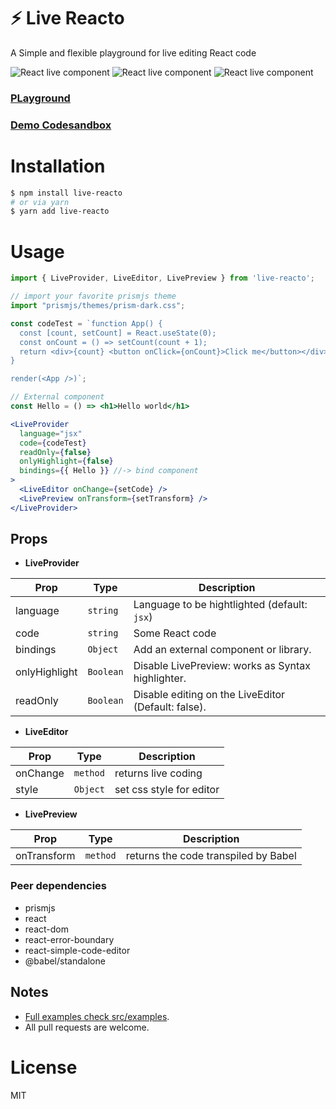# ⚡️ Live Reacto  
A Simple and flexible playground for live editing React code

![React live component](https://badgen.net/bundlephobia/dependency-count/live-reacto) ![React live component](https://badgen.net/npm/v/live-reacto) ![React live component](https://badgen.net/npm/dt/live-reacto) 

### [PLayground](https://live-react-component.netlify.app)
### [Demo Codesandbox](https://codesandbox.io/s/live-react-qhthu)

# Installation
```bash
$ npm install live-reacto
# or via yarn 
$ yarn add live-reacto
```

# Usage
```jsx
import { LiveProvider, LiveEditor, LivePreview } from 'live-reacto';

// import your favorite prismjs theme
import "prismjs/themes/prism-dark.css";

const codeTest = `function App() {
  const [count, setCount] = React.useState(0);
  const onCount = () => setCount(count + 1);
  return <div>{count} <button onClick={onCount}>Click me</button></div>
}

render(<App />)`;

// External component
const Hello = () => <h1>Hello world</h1>

<LiveProvider
  language="jsx" 
  code={codeTest}
  readOnly={false}
  onlyHighlight={false}
  bindings={{ Hello }} //-> bind component
>
  <LiveEditor onChange={setCode} />
  <LivePreview onTransform={setTransform} />
</LiveProvider>
```

## Props

- **LiveProvider**

| Prop         | Type                     | Description                                   |
|--------------|--------------------------|-----------------------------------------------|
|language      | `string`                 | Language to be hightlighted (default: `jsx`)  |
|code          | `string`                 | Some React code                               |
|bindings      | `Object`                 | Add an external component or library.         |
|onlyHighlight | `Boolean`                | Disable LivePreview: works as Syntax highlighter.|
|readOnly      | `Boolean`                | Disable editing on the LiveEditor (Default: false).|

- **LiveEditor**

| Prop     | Type          | Description                                  |
|----------|---------------|----------------------------------------------|
|onChange  | `method`      | returns live coding                          |
|style     | `Object`         | set css style for editor                  |

- **LivePreview**

| Prop       | Type         | Description                                |
|------------|--------------|--------------------------------------------|
|onTransform | `method`     | returns the code transpiled by Babel |

### Peer dependencies
- prismjs
- react
- react-dom
- react-error-boundary
- react-simple-code-editor
- @babel/standalone

## Notes
- [Full examples check src/examples](src/examples).
- All pull requests are welcome.

# License
MIT